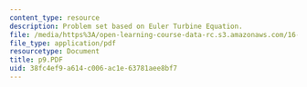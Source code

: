 ```yaml
---
content_type: resource
description: Problem set based on Euler Turbine Equation.
file: /media/https%3A/open-learning-course-data-rc.s3.amazonaws.com/16-01-unified-engineering-i-ii-iii-iv-fall-2005-spring-2006/38fc4ef9a614c006ac1e63781aee8bf7_p9.PDF
file_type: application/pdf
resourcetype: Document
title: p9.PDF
uid: 38fc4ef9-a614-c006-ac1e-63781aee8bf7
---
```

